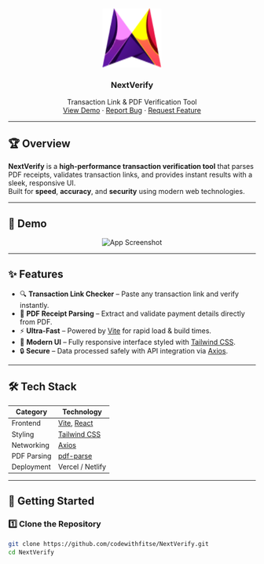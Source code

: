<!-- PROJECT LOGO -->
<br />
<p align="center">
  <a href="https://github.com/codewithfitse/NextVerify">
    <img src="public/logo.png" alt="Logo" width="120" height="120">
  </a>

  <h3 align="center">NextVerify</h3>

  <p align="center">
    Transaction Link & PDF Verification Tool  
    <br />
    <a href="#demo">View Demo</a>
    ·
    <a href="https://github.com/codewithfitse/NextVerify/issues">Report Bug</a>
    ·
    <a href="https://github.com/codewithfitse/NextVerify/issues">Request Feature</a>
  </p>
</p>

---

## 🏆 Overview

**NextVerify** is a **high-performance transaction verification tool** that parses PDF receipts, validates transaction links, and provides instant results with a sleek, responsive UI.  
Built for **speed**, **accuracy**, and **security** using modern web technologies.

---

## 📸 Demo

<p align="center">
  <img src="public/screenshot.png" alt="App Screenshot" width="800">
</p>

---

## ✨ Features

- 🔍 **Transaction Link Checker** – Paste any transaction link and verify instantly.
- 📄 **PDF Receipt Parsing** – Extract and validate payment details directly from PDF.
- ⚡ **Ultra-Fast** – Powered by [Vite](https://vitejs.dev/) for rapid load & build times.
- 🎨 **Modern UI** – Fully responsive interface styled with [Tailwind CSS](https://tailwindcss.com/).
- 🔒 **Secure** – Data processed safely with API integration via [Axios](https://axios-http.com/).

---

## 🛠 Tech Stack

| Category     | Technology |
|--------------|------------|
| Frontend     | [Vite](https://vitejs.dev/), [React](https://react.dev/) |
| Styling      | [Tailwind CSS](https://tailwindcss.com/) |
| Networking   | [Axios](https://axios-http.com/) |
| PDF Parsing  | [pdf-parse](https://www.npmjs.com/package/pdf-parse) |
| Deployment   | Vercel / Netlify |

---

## 🚀 Getting Started

### 1️⃣ Clone the Repository
```bash
git clone https://github.com/codewithfitse/NextVerify.git
cd NextVerify
